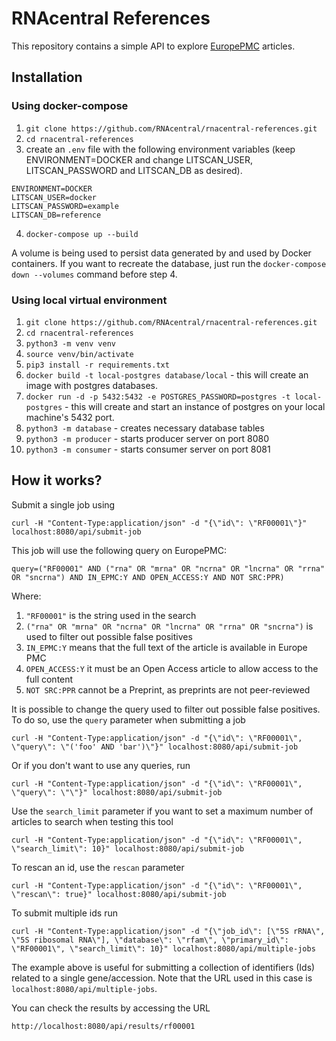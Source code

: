 # RNAcentral References
This repository contains a simple API to explore [EuropePMC](https://europepmc.org/) articles. 

## Installation

###  Using docker-compose

1. `git clone https://github.com/RNAcentral/rnacentral-references.git`
2. `cd rnacentral-references`
3. create an `.env` file with the following environment variables (keep ENVIRONMENT=DOCKER and change LITSCAN_USER,
LITSCAN_PASSWORD and LITSCAN_DB as desired).
```
ENVIRONMENT=DOCKER
LITSCAN_USER=docker
LITSCAN_PASSWORD=example
LITSCAN_DB=reference
```
4. `docker-compose up --build`

A volume is being used to persist data generated by and used by Docker containers. 
If you want to recreate the database, just run the `docker-compose down --volumes` command before step 4. 

### Using local virtual environment

1. `git clone https://github.com/RNAcentral/rnacentral-references.git`
2. `cd rnacentral-references`
3. `python3 -m venv venv`
4. `source venv/bin/activate`
5. `pip3 install -r requirements.txt`
6. `docker build -t local-postgres database/local` - this will create an image with postgres databases.
7. `docker run -d -p 5432:5432 -e POSTGRES_PASSWORD=postgres -t local-postgres` - this will create and start an 
instance of postgres on your local machine's 5432 port.
8. `python3 -m database` - creates necessary database tables
9. `python3 -m producer` - starts producer server on port 8080
10. `python3 -m consumer` - starts consumer server on port 8081

## How it works?

Submit a single job using
```
curl -H "Content-Type:application/json" -d "{\"id\": \"RF00001\"}" localhost:8080/api/submit-job
```

This job will use the following query on EuropePMC:
```
query=("RF00001" AND ("rna" OR "mrna" OR "ncrna" OR "lncrna" OR "rrna" OR "sncrna") AND IN_EPMC:Y AND OPEN_ACCESS:Y AND NOT SRC:PPR)
```

Where:
1. `"RF00001"` is the string used in the search
2. `("rna" OR "mrna" OR "ncrna" OR "lncrna" OR "rrna" OR "sncrna")` is used to filter out possible false positives
3. `IN_EPMC:Y` means that the full text of the article is available in Europe PMC
4. `OPEN_ACCESS:Y` it must be an Open Access article to allow access to the full content
5. `NOT SRC:PPR` cannot be a Preprint, as preprints are not peer-reviewed

It is possible to change the query used to filter out possible false positives.
To do so, use the `query` parameter when submitting a job
```
curl -H "Content-Type:application/json" -d "{\"id\": \"RF00001\", \"query\": \"('foo' AND 'bar')\"}" localhost:8080/api/submit-job
```

Or if you don't want to use any queries, run
```
curl -H "Content-Type:application/json" -d "{\"id\": \"RF00001\", \"query\": \"\"}" localhost:8080/api/submit-job
```

Use the `search_limit` parameter if you want to set a maximum number of articles to search when testing this tool
```
curl -H "Content-Type:application/json" -d "{\"id\": \"RF00001\", \"search_limit\": 10}" localhost:8080/api/submit-job
```

To rescan an id, use the `rescan` parameter
```
curl -H "Content-Type:application/json" -d "{\"id\": \"RF00001\", \"rescan\": true}" localhost:8080/api/submit-job
```

To submit multiple ids run
```
curl -H "Content-Type:application/json" -d "{\"job_id\": [\"5S rRNA\", \"5S ribosomal RNA\"], \"database\": \"rfam\", \"primary_id\": \"RF00001\", \"search_limit\": 10}" localhost:8080/api/multiple-jobs
```

The example above is useful for submitting a collection of identifiers (Ids) related to a single gene/accession.
Note that the URL used in this case is `localhost:8080/api/multiple-jobs`.

You can check the results by accessing the URL
```
http://localhost:8080/api/results/rf00001
```
